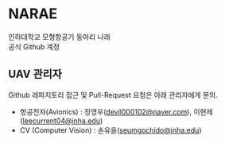 # NARAE

인하대학교 모형항공기 동아리 나래<br>
공식 Github 계정

## UAV 관리자

Github 레파지토리 접근 및 Pull-Request 요청은 아래 관리자에게 문의.

- 항공전자(Avionics) : 정영우(devil000102@naver.com), 이현제(leecurrent04@inha.edu)
- CV (Computer Vision) : 손유을(seumgochido@inha.edu)
